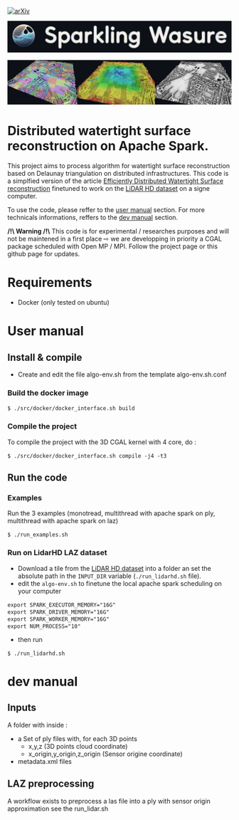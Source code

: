 [![arXiv](https://img.shields.io/badge/arXiv-Paper-<COLOR>.svg)](https://hal.science/hal-03380593/file/2021216131.pdf)

![logo](./doc/logo.jpeg)

![Example of the algorithm on the "chateau de versaille" LidarHD tile](./doc/header.jpeg)



# Distributed watertight surface reconstruction on Apache Spark. 

This project aims to process algorithm for watertight surface reconstruction based on Delaunay triangulation on distributed infrastructures.
This code is a simplfied version of the article  [Efficiently Distributed Watertight Surface reconstruction](https://lcaraffa.github.io/edwsr/)
finetuned to work on the [LiDAR HD dataset](https://geoservices.ign.fr/lidarhd) on a signe computer.

To use the code, please reffer to the [user manual](#user-manual) section.
For more technicals informations, reffers to the [dev manual](#dev-manual) section.

**/!\ Warning /!\\**  This code is for experimental / researches purposes and will not be maintened in a first place ⇨ we are  developping in priority a CGAL package scheduled with Open MP / MPI. Follow the project page or this github page for updates.

# Requirements 
- Docker (only tested on ubuntu)

# User manual
## Install & compile 
- Create and edit the file algo-env.sh from the template algo-env.sh.conf 

### Build the docker image
```console
$ ./src/docker/docker_interface.sh build
```

### Compile the project 
To compile the project with the 3D CGAL kernel with 4 core, do :

```console
$ ./src/docker/docker_interface.sh compile -j4 -t3
```

## Run the code


### Examples 
Run the 3 examples (monotread, multithread with apache spark on ply, multithread with apache spark on laz)
```console
$ ./run_examples.sh

```

### Run on LidarHD LAZ dataset 
- Download a tile from the [LiDAR HD dataset](https://geoservices.ign.fr/lidarhd) into a folder an set the absolute path in the `INPUT_DIR` variable (`./run_lidarhd.sh` file).
- edit the `algo-env.sh` to finetune the local apache spark scheduling on your computer
```console
export SPARK_EXECUTOR_MEMORY="16G"
export SPARK_DRIVER_MEMORY="16G"
export SPARK_WORKER_MEMORY="16G"
export NUM_PROCESS="10"
```

- then run 
```console
$ ./run_lidarhd.sh

```

# dev manual
## Inputs
A folder with inside : 
- a Set of ply files with, for each 3D points
  - x,y,z (3D points cloud coordinate) 
  - x_origin,y_origin,z_origin (Sensor origine coordinate)
- metadata.xml files 

## LAZ preprocessing
A workflow exists to preprocess a las file into a ply with sensor origin approximation
see the run_lidar.sh


